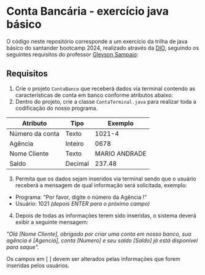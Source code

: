 
# Conta Bancária - exercício java básico

O código neste repositório corresponde a um exercício da trilha de java básico do santander bootcamp 2024, realizado através da [DIO](https://web.dio.me), seguindo os seguintes requisitos do professor [Gleyson Sampaio](https://github.com/glysns):

## Requisitos

1. Crie o projeto `ContaBanco` que receberá dados via terminal contendo as características de conta em banco conforme atributos abaixo:
2. Dentro do projeto, crie a classe `ContaTerminal.java` para realizar toda a codificação do nosso programa.

| Atributo  | Tipo     | Exemplo   
| --------- | ---------| ------- 
| Número da conta    | Texto  | 1021-4
| Agência   | Inteiro    | 0678
| Nome Cliente | Texto    | MARIO ANDRADE
| Saldo | Decimal | 237.48

3. Permita que os dados sejam inseridos via terminal sendo que o usuário receberá a mensagem de qual informação será solicitada, exemplo:

* Programa: "Por favor, digite o número da Agência !"
* Usuário: 1021 *(depois ENTER para o próximo campo)* 

4. Depois de todas as informações terem sido inseridas, o sistema deverá exibir a seguinte mensagem:

*"Olá [Nome Cliente], obrigado por criar uma conta em nosso banco, sua agência é [Agencia], conta [Numero] e seu saldo [Saldo] já está disponível para saque".*

Os campos em [ ] devem ser alterados pelas informações que forem inseridas pelos usuários.
